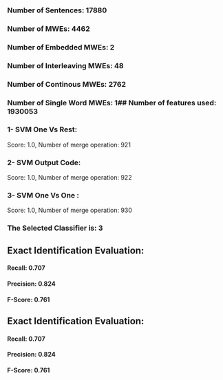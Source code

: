 ### Number of Sentences: 17880
### Number of MWEs: 4462

### Number of Embedded MWEs: 2

### Number of Interleaving MWEs: 48

### Number of Continous MWEs: 2762

### Number of Single Word MWEs: 1## Number of features used: 1930053

### 1- SVM One Vs Rest: 
Score: 1.0, Number of merge operation: 921
### 2- SVM Output Code: 
Score: 1.0, Number of merge operation: 922
### 3- SVM One Vs One : 
Score: 1.0, Number of merge operation: 930
### The Selected Classifier is: 3
## Exact Identification Evaluation: 
#### Recall: 0.707
#### Precision: 0.824
#### F-Score: 0.761
## Exact Identification Evaluation: 
#### Recall: 0.707
#### Precision: 0.824
#### F-Score: 0.761
